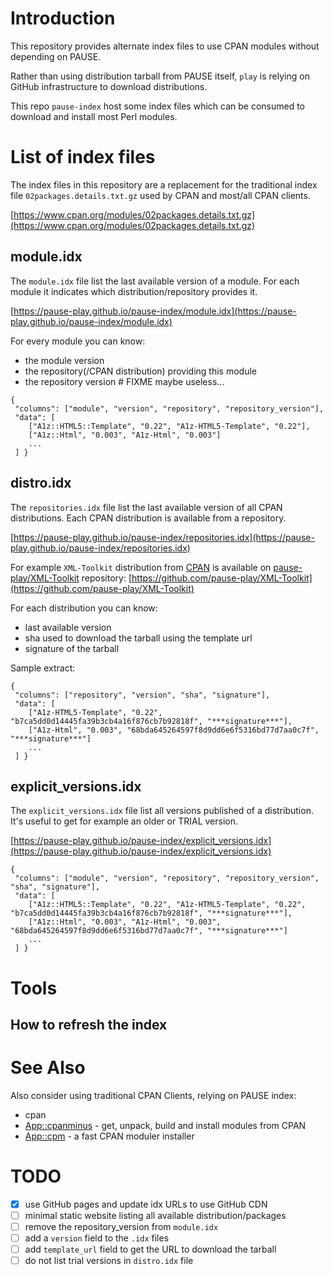 # Introduction

This repository provides alternate index files to use CPAN modules without depending on PAUSE.

Rather than using distribution tarball from PAUSE itself, `play` is relying on GitHub infrastructure to download distributions.

This repo `pause-index` host some index files which can be consumed to download and install most Perl modules.

# List of index files

The index files in this repository are a replacement for the traditional index file `02packages.details.txt.gz` used by CPAN and most/all CPAN clients.

[https://www.cpan.org/modules/02packages.details.txt.gz](https://www.cpan.org/modules/02packages.details.txt.gz)

## module.idx

The `module.idx` file list the last available version of a module. For each module it indicates which distribution/repository provides it.

[https://pause-play.github.io/pause-index/module.idx](https://pause-play.github.io/pause-index/module.idx)

For every module you can know:
- the module version
- the repository(/CPAN distribution) providing this module
- the repository version # FIXME maybe useless...

```
{
 "columns": ["module", "version", "repository", "repository_version"],
 "data": [
    ["A1z::HTML5::Template", "0.22", "A1z-HTML5-Template", "0.22"],
    ["A1z::Html", "0.003", "A1z-Html", "0.003"]
    ...
 ] }
 ```

## distro.idx

The `repositories.idx` file list the last available version of all CPAN distributions.
Each CPAN distribution is available from a repository.

[https://pause-play.github.io/pause-index/repositories.idx](https://pause-play.github.io/pause-index/repositories.idx)

For example `XML-Toolkit` distribution from [CPAN](https://metacpan.org/release/XML-Toolkit) is available on [pause-play/XML-Toolkit](https://github.com/pause-play/XML-Toolkit) repository:
[https://github.com/pause-play/XML-Toolkit](https://github.com/pause-play/XML-Toolkit)

For each distribution you can know:
- last available version
- sha used to download the tarball using the template url
- signature of the tarball

Sample extract:
```
{
 "columns": ["repository", "version", "sha", "signature"],
 "data": [
    ["A1z-HTML5-Template", "0.22", "b7ca5dd0d14445fa39b3cb4a16f876cb7b92818f", "***signature***"],
    ["A1z-Html", "0.003", "68bda645264597f8d9dd6e6f5316bd77d7aa0c7f", "***signature***"]
    ...
 ] }
```

## explicit_versions.idx

The `explicit_versions.idx` file list all versions published of a distribution.
It's useful to get for example an older or TRIAL version.

[https://pause-play.github.io/pause-index/explicit_versions.idx](https://pause-play.github.io/pause-index/explicit_versions.idx)

```
{
 "columns": ["module", "version", "repository", "repository_version", "sha", "signature"],
 "data": [
    ["A1z::HTML5::Template", "0.22", "A1z-HTML5-Template", "0.22", "b7ca5dd0d14445fa39b3cb4a16f876cb7b92818f", "***signature***"],
    ["A1z::Html", "0.003", "A1z-Html", "0.003", "68bda645264597f8d9dd6e6f5316bd77d7aa0c7f", "***signature***"]
    ...
 ] }
```

# Tools

## How to refresh the index

# See Also

Also consider using traditional CPAN Clients, relying on PAUSE index:

- cpan
- [App::cpanminus](https://metacpan.org/pod/App::cpanminus) - get, unpack, build and install modules from CPAN
- [App::cpm](https://metacpan.org/pod/App::cpm) - a fast CPAN moduler installer

# TODO

- [X] use GitHub pages and update idx URLs to use GitHub CDN
- [ ] minimal static website listing all available distribution/packages
- [ ] remove the repository_version from `module.idx`
- [ ] add a `version` field to the `.idx` files
- [ ] add `template_url` field to get the URL to download the tarball
- [ ] do not list trial versions in `distro.idx` file
